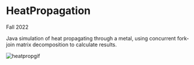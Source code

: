 # HeatPropagation
Fall 2022

 Java simulation of heat propagating through a metal, using concurrent fork-join matrix decomposition to calculate results.
 
![heatpropgif](https://user-images.githubusercontent.com/97318794/172277106-55a29388-9e74-4c02-8555-b199f2fe706f.gif)
